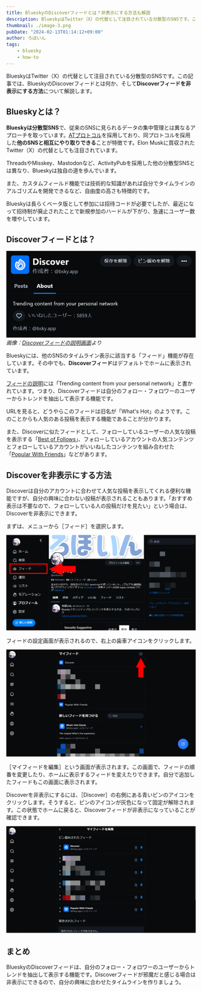 ```yaml
---
title: BlueskyのDiscoverフィードとは？非表示にする方法も解説
description: BlueskyはTwitter（X）の代替として注目されている分散型のSNSです。この記事では、BlueskyのDiscoverフィードとは何か、そしてDiscoverフィードを非表示にする方法について解説します。
thumbnail: ./image-3.png
pubDate: "2024-02-13T01:14:12+09:00"
author: ろぼいん
tags:
    - bluesky
    - how-to
---
```


BlueskyはTwitter（X）の代替として注目されている分散型のSNSです。この記事では、BlueskyのDiscoverフィードとは何か、そして**Discoverフィードを非表示にする方法**について解説します。

## Blueskyとは？

**Blueskyは分散型SNS**で、従来のSNSに見られるデータの集中管理とは異なるアプローチを取っています。[ATプロトコル](https://atproto.com/)を採用しており、同プロトコルを採用した**他のSNSと相互にやり取りできる**ことが特徴です。Elon Muskに買収されたTwitter（X）の代替としても注目されています。

ThreadsやMisskey、Mastodonなど、ActivityPubを採用した他の分散型SNSとは異なり、Blueskyは独自の道を歩んでいます。

また、カスタムフィールド機能では技術的な知識があれば自分でタイムラインのアルゴリズムを開発できるなど、自由度の高さも特徴的です。

Blueskyは長らくベータ版として参加には招待コードが必要でしたが、最近になって招待制が廃止されたことで新規参加のハードルが下がり、急速にユーザー数を増やしています。

## Discoverフィードとは？

![Discoverフィードの説明](image-3.png)
*画像：[Discoverフィードの説明画面](https://bsky.app/profile/did:plc:z72i7hdynmk6r22z27h6tvur/feed/whats-hot)より*

Blueskyには、他のSNSのタイムライン表示に該当する「フィード」機能が存在しています。その中でも、**Discoverフィード**はデフォルトでホームに表示されています。

[フィードの説明](https://bsky.app/profile/did:plc:z72i7hdynmk6r22z27h6tvur/feed/whats-hot)には「Trending content from your personal network」と書かれています。つまり、Discoverフィードは自分のフォロー・フォロワーのユーザーからトレンドを抽出して表示する機能です。

URLを見ると、どうやらこのフィードは旧名が「What's Hot」のようです。このことからも人気のある投稿を表示する機能であることが分かります。

また、Discoverに似たフィードとして、フォローしているユーザーの人気な投稿を表示する「[Best of Follows](https://bsky.app/profile/did:plc:z72i7hdynmk6r22z27h6tvur/feed/best-of-follows)」、フォローしているアカウントの人気コンテンツとフォローしているアカウントがいいねしたコンテンツを組み合わせた「[Popular With Friends](https://bsky.app/profile/did:plc:z72i7hdynmk6r22z27h6tvur/feed/with-friends)」などがあります。

## Discoverを非表示にする方法

Discoverは自分のアカウントに合わせて人気な投稿を表示してくれる便利な機能ですが、自分の興味に合わない投稿が表示されることもあります。「おすすめ表示は不要なので、フォローしている人の投稿だけを見たい」という場合は、Discoverを非表示にできます。

まずは、メニューから［フィード］を選択します。

![Blueskyのメニューのスクリーンショット](./image.png)

フィードの設定画面が表示されるので、右上の歯車アイコンをクリックします。

![フィードの設定画面](./image-1.png)

［マイフィードを編集］という画面が表示されます。この画面で、フィードの順番を変更したり、ホームに表示するフィードを変えたりできます。自分で追加したフィードもこの画面に表示されます。

Discoverを非表示にするには、［Discover］の右側にある青いピンのアイコンをクリックします。そうすると、ピンのアイコンが灰色になって固定が解除されます。この状態でホームに戻ると、Discoverフィードが非表示になっていることが確認できます。

![マイフィードの編集画面](./image-2.png)

## まとめ

BlueskyのDiscoverフィードは、自分のフォロー・フォロワーのユーザーからトレンドを抽出して表示する機能です。Discoverフィードが邪魔だと感じる場合は非表示にできるので、自分の興味に合わせたタイムラインを作りましょう。
